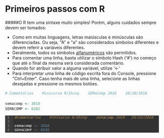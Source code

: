 # Primeiros passos com R

#####O R tem uma sintaxe muito simples! Porém, alguns cuidados sempre devem ser tomados:

* Como em muitas linguagens, letras maiúsculas e minúsculas são diferenciadas. Ou seja, "A" e "a" são considerados símbolos diferentes e devem referir a variáveis diferentes.
* Geralmente, todos os símbolos [alfanuméricos](https://pt.wikipedia.org/wiki/Alfanum%C3%A9rico) são permitidos.
* Para comentar uma linha, basta utilizar o símbolo Hash ('#') no começo que até o final da mesma será considerada comentário.
* Quando for atribuir valor a alguma variável, utilize '<-'
* Para interpretar uma linha de código escrita fora do Console, pressione "Ctrl+Enter". Caso tenha mais de uma linha, selecione as linhas desejadas e pressione os mesmos botões.


```r
# Comentários    Minicurso R/Shiny    SEMaComp 2016    20/10/2016

semacomp <- 2016
SEMACOMP <- 6102
```

![](Primeirospassos.png)